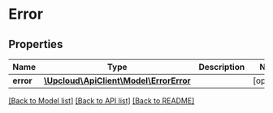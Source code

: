 # Error

## Properties
Name | Type | Description | Notes
------------ | ------------- | ------------- | -------------
**error** | [**\Upcloud\ApiClient\Model\ErrorError**](ErrorError.md) |  | [optional] 

[[Back to Model list]](../README.md#documentation-for-models) [[Back to API list]](../README.md#documentation-for-api-endpoints) [[Back to README]](../README.md)


